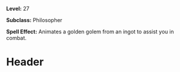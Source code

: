 <!-- TITLE: Spell: Construct Golden Golem -->
<!-- SUBTITLE:  -->

**Level:** 27

**Subclass:** Philosopher

**Spell Effect:** Animates a golden golem from an ingot to assist you in combat.

# Header